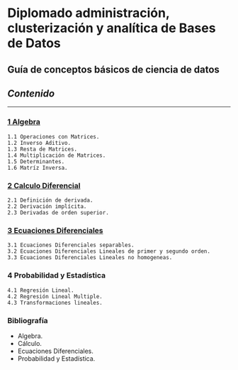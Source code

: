 # Diplomado administración, clusterización y analítica de Bases de Datos

## Guía de conceptos básicos de ciencia de datos

## *Contenido*

---

### [__1 Algebra__](01-Algebra.md)

    1.1 Operaciones con Matrices.
    1.2 Inverso Aditivo.
    1.3 Resta de Matrices.
    1.4 Multiplicación de Matrices.
    1.5 Determinantes.
    1.6 Matríz Inversa.

### [__2 Calculo Diferencial__](02-Calculo-Diferencial.md)

    2.1 Definición de derivada.
    2.2 Derivación implícita.
    2.3 Derivadas de orden superior.

### [__3 Ecuaciones Diferenciales__](03-Ecuaciones-Diferenciales.md)

    3.1 Ecuaciones Diferenciales separables.
    3.2 Ecuaciones Diferenciales Lineales de primer y segundo orden.
    3.3 Ecuaciones Diferenciales Lineales no homogeneas.

### __4 Probabilidad y Estadística__

    4.1 Regresión Lineal.
    4.2 Regresión Lineal Multiple.
    4.3 Transformaciones lineales.


### __Bibliografía__
*   Algebra.
*   Cálculo.
*   Ecuaciones Diferenciales.
*   Probabilidad y Estadística.
